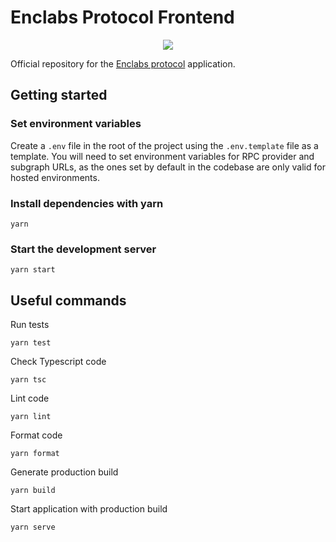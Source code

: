 # Enclabs Protocol Frontend

<p align="center">
  <img src="https://pbs.twimg.com/profile_images/1842107609077182464/4yrzsKWt_400x400.jpg">
</p>

Official repository for the [Enclabs protocol](https://www.enclabs.finance/) application.


## Getting started

### Set environment variables

Create a `.env` file in the root of the project using the `.env.template` file as a template. You
will need to set environment variables for RPC provider and subgraph URLs, as the ones set by
default in the codebase are only valid for hosted environments.

### Install dependencies with yarn

```ssh
yarn
```

### Start the development server

```ssh
yarn start
```

## Useful commands

Run tests

```ssh
yarn test
```

Check Typescript code

```ssh
yarn tsc
```

Lint code

```ssh
yarn lint
```

Format code

```
yarn format
```

Generate production build

```ssh
yarn build
```

Start application with production build

```ssh
yarn serve
```
